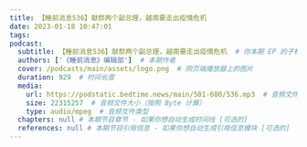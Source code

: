 ```yaml
---
title: 【睡前消息536】献祭两个副总理，越南要走出疫情危机
date: 2023-01-18 10:47:01
tags:
podcast:
  subtitle: 【睡前消息536】献祭两个副总理，越南要走出疫情危机  # 你本期 EP 的子标题
  authors: ['《睡前消息》编辑部']  # 本期作者
  cover: /podcasts/main/assets/logo.png  # 网页端播放器上的图片
  duration: 929  # 时间长度
  media:
    url: https://podstatic.bedtime.news/main/501-600/536.mp3  # 音频文件
    size: 22315257  # 音频文件大小（按照 Byte 计算）
    type: audio/mpeg  # 音频文件类型
  chapters: null # 本期节目章节 - 如果你想自动生成时间线 [可选的]
  references: null # 本期节目引用信息 - 如果你想自动生成引用信息模块 [可选的]
---
```

